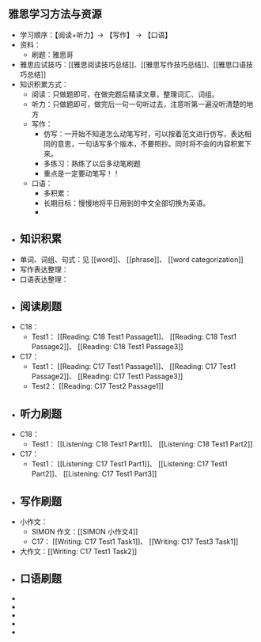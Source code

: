 ## 雅思学习方法与资源
- 学习顺序：【阅读+听力】-> 【写作】 -> 【口语】
- 资料：
	- 刷题：雅思哥
- 雅思应试技巧：[[雅思阅读技巧总结]]、[[雅思写作技巧总结]]、[[雅思口语技巧总结]]
- 知识积累方式：
	- 阅读：只做题即可，在做完题后精读文章，整理词汇、词组。
	- 听力：只做题即可，做完后一句一句听过去，注意听第一遍没听清楚的地方
	- 写作：
		- 仿写：一开始不知道怎么动笔写时，可以按着范文进行仿写，表达相同的意思，一句话写多个版本，不要照抄。同时将不会的内容积累下来。
		- 多练习：熟练了以后多动笔刷题
		- 重点是一定要动笔写！！
	- 口语：
		- 多积累：
		- 长期目标：慢慢地将平日用到的中文全部切换为英语。
		-
- ## 知识积累
- 单词、词组、句式：见 [[word]]、 [[phrase]]、 [[word categorization]]
- 写作表达整理：
- 口语表达整理：
- ## 阅读刷题
- C18：
	- Test1： [[Reading: C18 Test1 Passage1]]、 [[Reading: C18 Test1 Passage2]]、 [[Reading: C18 Test1 Passage3]]
- C17：
	- Test1： [[Reading: C17 Test1 Passage1]]、 [[Reading: C17 Test1 Passage2]]、 [[Reading: C17 Test1 Passage3]]
	- Test2： [[Reading: C17 Test2 Passage1]]
- ## 听力刷题
- C18：
	- Test1： [[Listening: C18 Test1 Part1]]、 [[Listening: C18 Test1 Part2]]
- C17：
	- Test1： [[Listening: C17 Test1 Part1]]、 [[Listening: C17 Test1 Part2]]、 [[Listening: C17 Test1 Part3]]
- ## 写作刷题
- 小作文：
	- SIMON 作文：[[SIMON 小作文4]]
	- C17： [[Writing: C17 Test1 Task1]]、 [[Writing: C17 Test3 Task1]]
- 大作文：[[Writing: C17 Test1 Task2]]
- ## 口语刷题
-
-
-
-
-